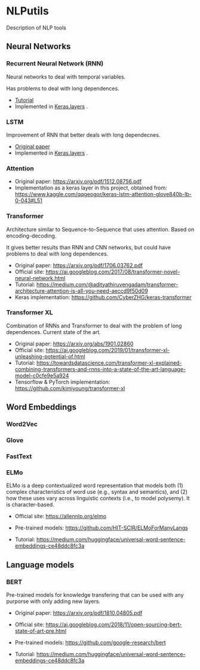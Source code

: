 # NLPutils
Description of NLP tools

## Neural Networks

### Recurrent Neural Network (RNN)

Neural networks to deal with temporal variables.

Has problems to deal with long dependences.


- [Tutorial](https://www.analyticsvidhya.com/blog/2017/12/introduction-to-recurrent-neural-networks/)
- Implemented in [Keras.layers](https://keras.io/layers/recurrent/) .

### LSTM

Improvement of RNN that better deals with long dependecnes.

- [Original paper](http://www.bioinf.jku.at/publications/older/2604.pdf)
- Implemented in [Keras.layers](https://keras.io/layers/recurrent/) .

### Attention

- Original paper: https://arxiv.org/pdf/1512.08756.pdf
- Implementation as a keras layer in this project, obtained from: https://www.kaggle.com/qqgeogor/keras-lstm-attention-glove840b-lb-0-043#L51

### Transformer

Architecture similar to Sequence-to-Sequence that uses attention. Based on encoding-decoding.

It gives better results than RNN and CNN networks, but could have problems to deal with long dependences.

- Original paper: https://arxiv.org/pdf/1706.03762.pdf
- Official site: https://ai.googleblog.com/2017/08/transformer-novel-neural-network.html
- Tutorial: https://medium.com/@adityathiruvengadam/transformer-architecture-attention-is-all-you-need-aeccd9f50d09
- Keras implementation: https://github.com/CyberZHG/keras-transformer

### Transformer XL

Combination of RNNs and Transformer to deal with the problem of long dependences. Current state of the art.
- Original paper: https://arxiv.org/abs/1901.02860
- Official site: https://ai.googleblog.com/2019/01/transformer-xl-unleashing-potential-of.html
- Tutorial: https://towardsdatascience.com/transformer-xl-explained-combining-transformers-and-rnns-into-a-state-of-the-art-language-model-c0cfe9e5a924
- Tensorflow & PyTorch implementation: https://github.com/kimiyoung/transformer-xl

## Word Embeddings

### Word2Vec 

### Glove

### FastText 

### ELMo
ELMo is a deep contextualized word representation that models both (1) complex characteristics of word use (e.g., syntax and semantics), and (2) how these uses vary across linguistic contexts (i.e., to model polysemy).  It is character-based.

- Official site: https://allennlp.org/elmo 

- Pre-trained models: https://github.com/HIT-SCIR/ELMoForManyLangs

- Tutorial: https://medium.com/huggingface/universal-word-sentence-embeddings-ce48ddc8fc3a


## Language models

### BERT

Pre-trained models for knowledge transfering that can be used with any purporse with only adding new layers. 

- Original paper: https://arxiv.org/pdf/1810.04805.pdf

- Official site: https://ai.googleblog.com/2018/11/open-sourcing-bert-state-of-art-pre.html

- Pre-trained models: https://github.com/google-research/bert

- Tutorial: https://medium.com/huggingface/universal-word-sentence-embeddings-ce48ddc8fc3a
